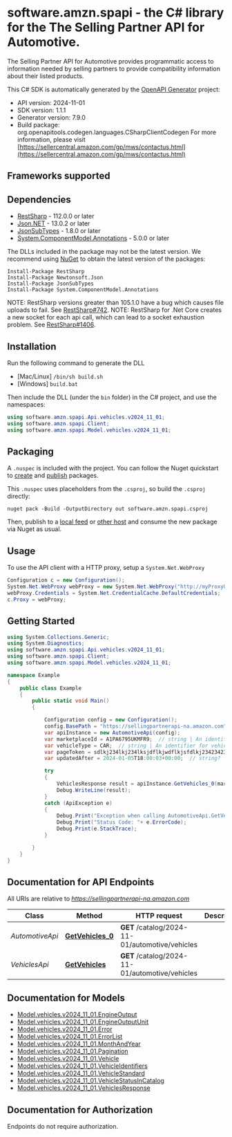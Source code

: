 # software.amzn.spapi - the C# library for the The Selling Partner API for Automotive.

The Selling Partner API for Automotive provides programmatic access to information needed by selling partners to provide compatibility information about their listed products.

This C# SDK is automatically generated by the [OpenAPI Generator](https://openapi-generator.tech) project:

- API version: 2024-11-01
- SDK version: 1.1.1
- Generator version: 7.9.0
- Build package: org.openapitools.codegen.languages.CSharpClientCodegen
    For more information, please visit [https://sellercentral.amazon.com/gp/mws/contactus.html](https://sellercentral.amazon.com/gp/mws/contactus.html)

<a id="frameworks-supported"></a>
## Frameworks supported

<a id="dependencies"></a>
## Dependencies

- [RestSharp](https://www.nuget.org/packages/RestSharp) - 112.0.0 or later
- [Json.NET](https://www.nuget.org/packages/Newtonsoft.Json/) - 13.0.2 or later
- [JsonSubTypes](https://www.nuget.org/packages/JsonSubTypes/) - 1.8.0 or later
- [System.ComponentModel.Annotations](https://www.nuget.org/packages/System.ComponentModel.Annotations) - 5.0.0 or later

The DLLs included in the package may not be the latest version. We recommend using [NuGet](https://docs.nuget.org/consume/installing-nuget) to obtain the latest version of the packages:
```
Install-Package RestSharp
Install-Package Newtonsoft.Json
Install-Package JsonSubTypes
Install-Package System.ComponentModel.Annotations
```

NOTE: RestSharp versions greater than 105.1.0 have a bug which causes file uploads to fail. See [RestSharp#742](https://github.com/restsharp/RestSharp/issues/742).
NOTE: RestSharp for .Net Core creates a new socket for each api call, which can lead to a socket exhaustion problem. See [RestSharp#1406](https://github.com/restsharp/RestSharp/issues/1406).

<a id="installation"></a>
## Installation
Run the following command to generate the DLL
- [Mac/Linux] `/bin/sh build.sh`
- [Windows] `build.bat`

Then include the DLL (under the `bin` folder) in the C# project, and use the namespaces:
```csharp
using software.amzn.spapi.Api.vehicles.v2024_11_01;
using software.amzn.spapi.Client;
using software.amzn.spapi.Model.vehicles.v2024_11_01;
```
<a id="packaging"></a>
## Packaging

A `.nuspec` is included with the project. You can follow the Nuget quickstart to [create](https://docs.microsoft.com/en-us/nuget/quickstart/create-and-publish-a-package#create-the-package) and [publish](https://docs.microsoft.com/en-us/nuget/quickstart/create-and-publish-a-package#publish-the-package) packages.

This `.nuspec` uses placeholders from the `.csproj`, so build the `.csproj` directly:

```
nuget pack -Build -OutputDirectory out software.amzn.spapi.csproj
```

Then, publish to a [local feed](https://docs.microsoft.com/en-us/nuget/hosting-packages/local-feeds) or [other host](https://docs.microsoft.com/en-us/nuget/hosting-packages/overview) and consume the new package via Nuget as usual.

<a id="usage"></a>
## Usage

To use the API client with a HTTP proxy, setup a `System.Net.WebProxy`
```csharp
Configuration c = new Configuration();
System.Net.WebProxy webProxy = new System.Net.WebProxy("http://myProxyUrl:80/");
webProxy.Credentials = System.Net.CredentialCache.DefaultCredentials;
c.Proxy = webProxy;
```

<a id="getting-started"></a>
## Getting Started

```csharp
using System.Collections.Generic;
using System.Diagnostics;
using software.amzn.spapi.Api.vehicles.v2024_11_01;
using software.amzn.spapi.Client;
using software.amzn.spapi.Model.vehicles.v2024_11_01;

namespace Example
{
    public class Example
    {
        public static void Main()
        {

            Configuration config = new Configuration();
            config.BasePath = "https://sellingpartnerapi-na.amazon.com";
            var apiInstance = new AutomotiveApi(config);
            var marketplaceId = A1PA6795UKMFR9;  // string | An identifier for the marketplace in which the resource operates.
            var vehicleType = CAR;  // string | An identifier for vehicle type.
            var pageToken = sdlkj234lkj234lksjdflkjwdflkjsfdlkj234234234234;  // string? | A token to fetch a certain page when there are multiple pages worth of results. (optional) 
            var updatedAfter = 2024-01-05T18:00:03+00:00;  // string? | Date in ISO 8601 format, if provided only vehicles which are modified/added to Amazon's catalog after this date will be returned. (optional) 

            try
            {
                VehiclesResponse result = apiInstance.GetVehicles_0(marketplaceId, vehicleType, pageToken, updatedAfter);
                Debug.WriteLine(result);
            }
            catch (ApiException e)
            {
                Debug.Print("Exception when calling AutomotiveApi.GetVehicles_0: " + e.Message );
                Debug.Print("Status Code: "+ e.ErrorCode);
                Debug.Print(e.StackTrace);
            }

        }
    }
}
```

<a id="documentation-for-api-endpoints"></a>
## Documentation for API Endpoints

All URIs are relative to *https://sellingpartnerapi-na.amazon.com*

Class | Method | HTTP request | Description
------------ | ------------- | ------------- | -------------
*AutomotiveApi* | [**GetVehicles_0**](docs/AutomotiveApi.md#getvehicles_0) | **GET** /catalog/2024-11-01/automotive/vehicles | 
*VehiclesApi* | [**GetVehicles**](docs/VehiclesApi.md#getvehicles) | **GET** /catalog/2024-11-01/automotive/vehicles | 


<a id="documentation-for-models"></a>
## Documentation for Models

 - [Model.vehicles.v2024_11_01.EngineOutput](docs/EngineOutput.md)
 - [Model.vehicles.v2024_11_01.EngineOutputUnit](docs/EngineOutputUnit.md)
 - [Model.vehicles.v2024_11_01.Error](docs/Error.md)
 - [Model.vehicles.v2024_11_01.ErrorList](docs/ErrorList.md)
 - [Model.vehicles.v2024_11_01.MonthAndYear](docs/MonthAndYear.md)
 - [Model.vehicles.v2024_11_01.Pagination](docs/Pagination.md)
 - [Model.vehicles.v2024_11_01.Vehicle](docs/Vehicle.md)
 - [Model.vehicles.v2024_11_01.VehicleIdentifiers](docs/VehicleIdentifiers.md)
 - [Model.vehicles.v2024_11_01.VehicleStandard](docs/VehicleStandard.md)
 - [Model.vehicles.v2024_11_01.VehicleStatusInCatalog](docs/VehicleStatusInCatalog.md)
 - [Model.vehicles.v2024_11_01.VehiclesResponse](docs/VehiclesResponse.md)


<a id="documentation-for-authorization"></a>
## Documentation for Authorization

Endpoints do not require authorization.

